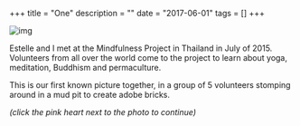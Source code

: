 +++
title = "One"
description = ""
date = "2017-06-01"
tags = []
+++

![img](/images/photos/1.jpg)

Estelle and I met at the Mindfulness Project in Thailand in July of 2015. Volunteers from all over the world come to the project to learn about yoga, meditation, Buddhism and permaculture.

This is our first known picture together, in a group of 5 volunteers stomping around in a mud pit to create adobe bricks.

*(click the <pink>pink heart</pink> next to the photo to continue)*
